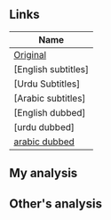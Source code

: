 ## Links
| Name  |
| ------------- |
|[Original](https://www.aparat.com/v/w7EAs/%D8%B3%D8%B1%DB%8C%D8%A7%D9%84_%D9%85%D8%AE%D8%AA%D8%A7%D8%B1_%D9%82%D8%B3%D9%85%D8%AA_1) |
|[English subtitles] |
|[Urdu Subtitles] |
|[Arabic subtitles] |
|[English dubbed] |
|[urdu dubbed] |
|[arabic dubbed](https://www.youtube.com/watch?v=0AzXICyhSZg&list=PLCL67ysYpVGzxFLpOg04vJfDDDC0a7JbH) |

## My analysis


## Other's analysis
